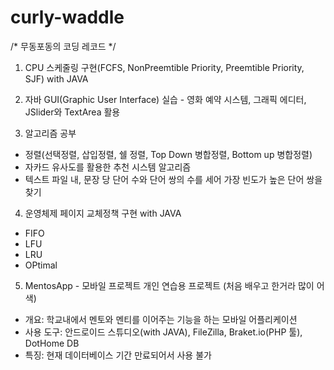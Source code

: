 # curly-waddle




/* 무동포동의 코딩 레코드 */

1. CPU 스케줄링 구현(FCFS, NonPreemtible Priority, Preemtible Priority, SJF) with JAVA

2. 자바 GUI(Graphic User Interface) 실습 - 영화 예약 시스템, 그래픽 에디터, JSlider와 TextArea 활용

3. 알고리즘 공부 
 - 정렬(선택정렬, 삽입정렬, 쉘 정렬, Top Down 병합정렬, Bottom up 병합정렬)
 - 자카드 유사도를 활용한 추천 시스템 알고리즘
 - 텍스트 파일 내, 문장 당 단어 수와 단어 쌍의 수를 세어 가장 빈도가 높은 단어 쌍을 찾기
 
 4. 운영체제 페이지 교체정책 구현 with JAVA
  - FIFO
  - LFU
  - LRU
  - OPtimal
  
  
 5. MentosApp - 모바일 프로젝트 개인 연습용 프로젝트 (처음 배우고 한거라 많이 어색)
  - 개요: 학교내에서 멘토와 멘티를 이어주는 기능을 하는 모바일 어플리케이션
  - 사용 도구: 안드로이드 스튜디오(with JAVA), FileZilla, Braket.io(PHP 툴), DotHome DB
  - 특징: 현재 데이터베이스 기간 만료되어서 사용 불가
  
  
 
 
 
